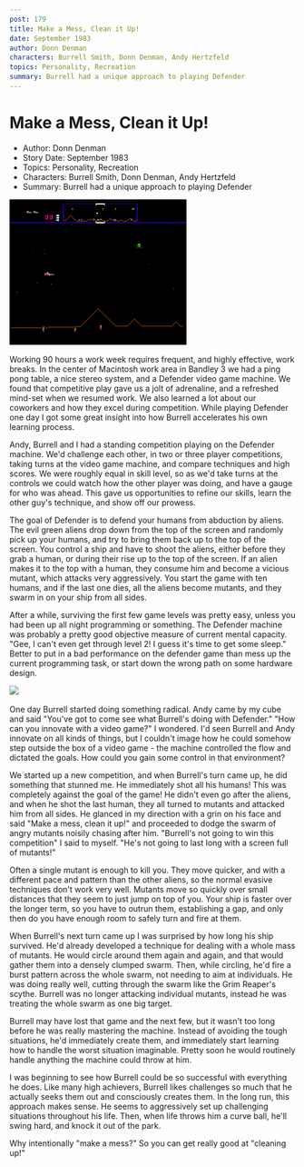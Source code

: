 ```yaml
---
post: 179
title: Make a Mess, Clean it Up!
date: September 1983
author: Donn Denman
characters: Burrell Smith, Donn Denman, Andy Hertzfeld
topics: Personality, Recreation
summary: Burrell had a unique approach to playing Defender
---
```


# Make a Mess, Clean it Up!
* Author: Donn Denman
* Story Date: September 1983
* Topics: Personality, Recreation
* Characters: Burrell Smith, Donn Denman, Andy Hertzfeld
* Summary: Burrell had a unique approach to playing Defender

![Defender was Burrell's favorite video game](images/Macintosh/defenderscreen.gif) 

    
Working 90 hours a work week requires frequent, and highly effective, work breaks.  In the center of Macintosh work area in Bandley 3 we had a ping pong table, a nice stereo system, and a Defender video game machine.  We found that competitive play gave us a jolt of adrenaline, and a refreshed mind-set when we resumed work.  We also learned a lot about our coworkers and how they excel during competition.  While playing Defender one day I got some great insight into how Burrell accelerates his own learning process.


Andy, Burrell and I had a standing competition playing on the Defender machine.  We'd challenge each other, in two or three player competitions, taking turns at the video game machine, and compare techniques and high scores.  We were roughly equal in skill level, so as we'd take turns at the controls we could watch how the other player was doing, and have a gauge for who was ahead.  This gave us opportunities to refine our skills, learn the other guy's technique, and show off our prowess.

The goal of Defender is to defend your humans from abduction by aliens.  The evil green aliens drop down from the top of the screen and randomly pick up your humans, and try to bring them back up to the top of the screen.  You control a ship and have to shoot the aliens, either before they grab a human, or during their rise up to the top of the screen.  If an alien makes it to the top with a human, they consume him and become a vicious mutant, which attacks very aggressively.  You start the game with ten humans, and if the last one dies, all the aliens become mutants, and they swarm in on your ship from all sides.  

After a while, surviving the first few game levels was pretty easy, unless you had been up all night programming or something.  The Defender machine was probably a pretty good objective measure of current mental capacity.  "Gee, I can't even get through level 2!  I guess it's time to get some sleep."  Better to put in a bad performance on the defender game than mess up the current programming task, or start down the wrong path on some hardware design.

![](images/Macintosh/WozDefender_t.jpg)

One day Burrell started doing something radical.  Andy came by my cube and said "You've got to come see what Burrell's doing with Defender."  "How can you innovate with a video game?" I wondered.  I'd seen Burrell and Andy innovate on all kinds of things, but I couldn't image how he could somehow step outside the box of a video game - the machine controlled the flow and dictated the goals.  How could you gain some control in that environment?

We started up a new competition, and when Burrell's turn came up, he did something that stunned me.  He immediately shot all his humans!  This was completely against the goal of the game!  He didn't even go after the aliens, and when he shot the last human, they all turned to mutants and attacked him from all sides.  He glanced in my direction with a grin on his face and said "Make a mess, clean it up!" and proceeded to dodge the swarm of angry mutants noisily chasing after him.  "Burrell's not going to win this competition" I said to myself.  "He's not going to last long with a screen full of mutants!"

Often a single mutant is enough to kill you.  They move quicker, and with a different pace and pattern than the other aliens, so the normal evasive techniques don't work very well.   Mutants move so quickly over small distances that they seem to just jump on top of you.  Your ship is faster over the longer term, so you have to outrun them, establishing a gap, and only then do you have enough room to safely turn and fire at them.

When Burrell's next turn came up I was surprised by how long his ship survived.  He'd already developed a technique for dealing with a whole mass of mutants.  He would circle around them again and again, and that would gather them into a densely clumped swarm.  Then, while circling, he'd fire a burst pattern across the whole swarm, not needing to aim at individuals.  He was doing really well, cutting through the swarm like the Grim Reaper's scythe.  Burrell was no longer attacking individual mutants, instead he was treating the whole swarm as one big target.

Burrell may have lost that game and the next few, but it wasn't too long before he was really mastering the machine.  Instead of avoiding the tough situations, he'd immediately create them, and immediately start learning how to handle the worst situation imaginable.  Pretty soon he would routinely handle anything the machine could throw at him.  

I was beginning to see how Burrell could be so successful with everything he does.  Like many high achievers, Burrell likes challenges so much that he actually seeks them out and consciously creates them.  In the long run, this approach makes sense.  He seems to aggressively set up challenging situations throughout his life.  Then, when life throws him a curve ball, he'll swing hard, and knock it out of the park.  

Why intentionally "make a mess?"  So you can get really good at "cleaning up!"

